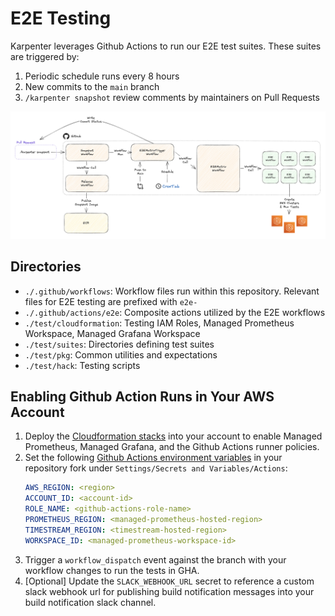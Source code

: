# E2E Testing

Karpenter leverages Github Actions to run our E2E test suites. These suites are triggered by:
1. Periodic schedule runs every 8 hours
2. New commits to the `main` branch
3. `/karpenter snapshot` review comments by maintainers on Pull Requests

![GithubActions Architecture](./assets/gha_architecture.png)

## Directories
- `./.github/workflows`: Workflow files run within this repository. Relevant files for E2E testing are prefixed with `e2e-`
- `./.github/actions/e2e`: Composite actions utilized by the E2E workflows
- `./test/cloudformation`: Testing IAM Roles, Managed Prometheus Workspace, Managed Grafana Workspace
- `./test/suites`: Directories defining test suites
- `./test/pkg`: Common utilities and expectations
- `./test/hack`: Testing scripts

## Enabling Github Action Runs in Your AWS Account

1. Deploy the [Cloudformation stacks](https://github.com/aws/karpenter/tree/main/test/cloudformation/README.md) into your account to enable Managed Prometheus, Managed Grafana, and the Github Actions runner policies.
2. Set the following [Github Actions environment variables](https://docs.github.com/en/actions/learn-github-actions/variables#defining-configuration-variables-for-multiple-workflows) in your repository fork under `Settings/Secrets and Variables/Actions`:
   ```yaml
   AWS_REGION: <region>
   ACCOUNT_ID: <account-id>
   ROLE_NAME: <github-actions-role-name>
   PROMETHEUS_REGION: <managed-prometheus-hosted-region>
   TIMESTREAM_REGION: <timestream-hosted-region>
   WORKSPACE_ID: <managed-prometheus-workspace-id>
   ```
3. Trigger a `workflow_dispatch` event against the branch with your workflow changes to run the tests in GHA.
4. [Optional] Update the `SLACK_WEBHOOK_URL` secret to reference a custom slack webhook url for publishing build notification messages into your build notification slack channel.